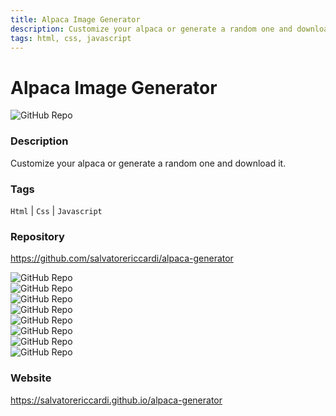 ```yaml
---
title: Alpaca Image Generator
description: Customize your alpaca or generate a random one and download it.
tags: html, css, javascript
---
```

        

# Alpaca Image Generator

![GitHub Repo](https://img.shields.io/static/v1?label=category&message=opensource&color=green)

### Description

Customize your alpaca or generate a random one and download it.

### Tags

`Html` | `Css` | `Javascript`

### Repository

https://github.com/salvatorericcardi/alpaca-generator

![GitHub Repo](https://img.shields.io/github/stars/salvatorericcardi/alpaca-generator?style=social)<br />![GitHub Repo](https://img.shields.io/github/forks/salvatorericcardi/alpaca-generator?style=social)<br />![GitHub Repo](https://img.shields.io/github/v/tag/salvatorericcardi/alpaca-generator?style=social)<br />![GitHub Repo](https://img.shields.io/github/contributors/salvatorericcardi/alpaca-generator)<br />![GitHub Repo](https://img.shields.io/github/issues-pr/salvatorericcardi/alpaca-generator)<br />![GitHub Repo](https://img.shields.io/github/issues/salvatorericcardi/alpaca-generator)<br />![GitHub Repo](https://img.shields.io/github/license/salvatorericcardi/alpaca-generator)<br />![GitHub Repo](https://img.shields.io/github/last-commit/salvatorericcardi/alpaca-generator)<br />

### Website

https://salvatorericcardi.github.io/alpaca-generator